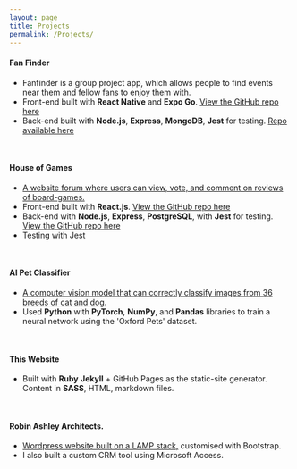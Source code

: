 ```yaml
---
layout: page
title: Projects
permalink: /Projects/
---
```



#### Fan Finder
- Fanfinder is a group project app, which allows people to find events near them and fellow fans to enjoy them with.
- Front-end built with **React Native** and **Expo Go**. [View the GitHub repo here](https://github.com/Oliver1334/fanfinder-fe)
- Back-end built with **Node.js**, **Express**, **MongoDB**, **Jest** for testing. [Repo available here](https://github.com/JJJUhlar/fanfinder_backend)

<br>

#### House of Games
- [A website forum where users can view, vote, and comment on reviews of board-games.](https://641476fb7b0d4c220c9ce512--house-of-games-uhlar.netlify.app/)
- Front-end built with **React.js**. [View the GitHub repo here](https://github.com/JJJUhlar/house-of-games)
- Back-end with **Node.js**, **Express**, **PostgreSQL**, with **Jest** for testing. [View the GitHub repo here](https://github.com/JJJUhlar/BoardGames) 
- Testing with Jest

<br>

#### AI Pet Classifier
- [A computer vision model that can correctly classify images from 36 breeds of cat and dog.](https://huggingface.co/spaces/uhlarlar/newPetClassifier)
- Used **Python** with **PyTorch**, **NumPy**, and **Pandas** libraries to train a neural network using the 'Oxford Pets' dataset.

<br>

#### This Website
- Built with **Ruby** **Jekyll** + GitHub Pages as the static-site generator. Content in **SASS**, HTML, markdown files.

<br>

#### Robin Ashley Architects.
- [Wordpress website built on a LAMP stack,](http://raarchitects.co.uk/) customised with Bootstrap.
- I also built a custom CRM tool using Microsoft Access. 

<br>

